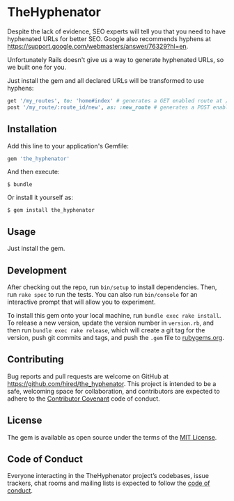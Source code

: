 # TheHyphenator

Despite the lack of evidence, SEO experts will tell you that you need to have hyphenated URLs for better SEO. Google also recommends hyphens at https://support.google.com/webmasters/answer/76329?hl=en.

Unfortunately Rails doesn't give us a way to generate hyphenated URLs, so we built one for you.

Just install the gem and all declared URLs will be transformed to use hyphens:

```ruby
get '/my_routes', to: 'home#index' # generates a GET enabled route at /my-routes
post '/my_route/:route_id/new', as: :new_route # generates a POST enabled route at /my-route/:route_id/new named 'new_route_path'
```

## Installation

Add this line to your application's Gemfile:

```ruby
gem 'the_hyphenator'
```

And then execute:

    $ bundle

Or install it yourself as:

    $ gem install the_hyphenator

## Usage

Just install the gem.

## Development

After checking out the repo, run `bin/setup` to install dependencies. Then, run `rake spec` to run the tests. You can also run `bin/console` for an interactive prompt that will allow you to experiment.

To install this gem onto your local machine, run `bundle exec rake install`. To release a new version, update the version number in `version.rb`, and then run `bundle exec rake release`, which will create a git tag for the version, push git commits and tags, and push the `.gem` file to [rubygems.org](https://rubygems.org).

## Contributing

Bug reports and pull requests are welcome on GitHub at https://github.com/hired/the_hyphenator. This project is intended to be a safe, welcoming space for collaboration, and contributors are expected to adhere to the [Contributor Covenant](http://contributor-covenant.org) code of conduct.

## License

The gem is available as open source under the terms of the [MIT License](https://opensource.org/licenses/MIT).

## Code of Conduct

Everyone interacting in the TheHyphenator project’s codebases, issue trackers, chat rooms and mailing lists is expected to follow the [code of conduct](https://github.com/hired/the_hyphenator/blob/master/CODE_OF_CONDUCT.md).
